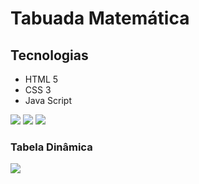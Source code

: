 # Tabuada Matemática

## Tecnologias
- HTML 5
- CSS 3
- Java Script

![](https://i.postimg.cc/d1WmnFzp/tela1.jpg)
![](https://i.postimg.cc/QxNHgPsG/tela2.jpg)
![](https://i.postimg.cc/D03Jry67/tela3.jpg)
### Tabela Dinâmica
![](https://i.postimg.cc/ZRBs9j71/tela4.jpg)
